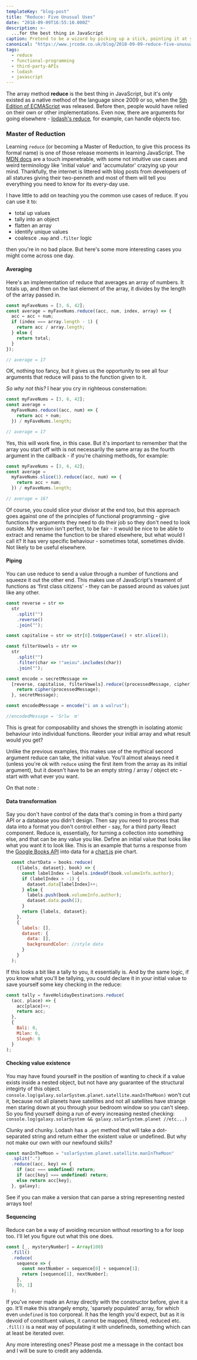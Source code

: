 ```yaml
---
templateKey: "blog-post"
title: "Reduce: Five Unusual Uses"
date: "2018-09-09T16:55:10.000Z"
description: >-
  ...for the best thing in JavaScript
caption: Pretend to be a wizard by picking up a stick, pointing it at your computer, and commanding 'Reduce!'
canonical: "https://www.jrcode.co.uk/blog/2018-09-09-reduce-five-unusual-uses/"
tags:
  - reduce
  - functional-programming
  - third-party-APIs
  - lodash
  - javascript
---
```


The array method **reduce** is the best thing in JavaScript, but it's only existed as a native method of the language since 2009 or so, when the [5th Edition of ECMAScript](https://en.wikipedia.org/wiki/ECMAScript#5th_Edition) was released. Before then, people would have relied on their own or other implementations. Even now, there are arguments for going elsewhere - [lodash's reduce](https://lodash.com/docs/4.17.10#reduce), for example, can handle objects too.

### Master of Reduction

Learning `reduce` (or becoming a Master of Reduction, to give this process its formal name) is one of those release moments in learning JavaScript. The [MDN docs](https://developer.mozilla.org/en-US/docs/Web/JavaScript/Reference/Global_Objects/Array/Reduce) are a touch impenetrable, with some not intuitive use cases and weird terminology like 'initial value' and 'accumulator' crazying up your mind. Thankfully, the internet is littered with blog posts from developers of all statures giving their two-penneth and most of them will tell you everything you need to know for its every-day use.

I have little to add on teaching you the common use cases of reduce. If you can use it to:

- total up values
- tally into an object
- flatten an array
- identify unique values
- coalesce `.map` and `.filter` logic

then you're in no bad place. But here's some more interesting cases you might come across one day.

#### Averaging

Here's an implementation of reduce that averages an array of numbers. It totals up, and then on the last element of the array, it divides by the length of the array passed in.

```js
const myFaveNums = [3, 6, 42];
const average = myFaveNums.reduce((acc, num, index, array) => {
  acc = acc + num;
  if (index === array.length - 1) {
    return acc / array.length;
  } else {
    return total;
  }
});

// average = 17
```

OK, nothing too fancy, but it gives us the opportunity to see all four arguments that reduce will pass to the function given to it.

_So why not this?_ I hear you cry in righteous consternation:

```js
const myFaveNums = [3, 6, 42];
const average =
  myFaveNums.reduce((acc, num) => {
    return acc + num;
  }) / myFaveNums.length;

// average = 17
```

Yes, this will work fine, in this case. But it's important to remember that the array you start off with is not necessarily the same array as the fourth argument in the callback - if you're chaining methods, for example:

```js
const myFaveNums = [3, 6, 42];
const average =
  myFaveNums.slice(1).reduce((acc, num) => {
    return acc + num;
  }) / myFaveNums.length;

// average = 16?
```

Of course, you could slice your divisor at the end too, but this approach goes against one of the principles of functional programming - give functions the arguments they need to do their job so they don't need to look outside. My version isn't perfect, to be fair - it would be nice to be able to extract and rename the function to be shared elsewhere, but what would I call it? It has very specific behaviour - sometimes total, sometimes divide. Not likely to be useful elsewhere.

#### Piping

You can use reduce to send a value through a number of functions and squeeze it out the other end. This makes use of JavaScript's treament of functions as 'first class citizens' - they can be passed around as values just like any other.

```js
const reverse = str =>
  str
    .split("")
    .reverse()
    .join("");

const capitalise = str => str[0].toUpperCase() + str.slice(1);

const filterVowels = str =>
  str
    .split("")
    .filter(char => !"aeiou".includes(char))
    .join("");

const encode = secretMessage =>
  [reverse, capitalise, filterVowels].reduce((processedMessage, cipher) => {
    return cipher(processedMessage);
  }, secretMessage);

const encodedMessage = encode("i am a walrus");

//encodedMessage = 'Srlw  m'
```

This is great for composability and shows the strength in isolating atomic behaviour into individual functions. Reorder your initial array and what result would you get?

Unlike the previous examples, this makes use of the mythical second argument reduce can take, the initial value. You'll almost always need it (unless you're ok with `reduce` using the first item from the array as its initial argument), but it doesn't have to be an empty string / array / object etc - start with what ever you want.

On that note :

#### Data transformation

Say you don't have control of the data that's coming in from a third party API or a database you didn't design. Then say you need to process that data into a format you don't control either - say, for a third party React component. Reduce is, essentially, for turning a collection into something else, and that can be any value you like. Define an initial value that looks like what you want it to look like. This is an example that turns a response from the [Google Books API](https://developers.google.com/books/) into data for a [chart.js](https://www.chartjs.org/) pie chart.

```js
  const chartData = books.reduce(
    ({labels, dataset}, book) => {
      const labelIndex = labels.indexOf(book.volumeInfo.author);
      if (labelIndex > -1) {
        dataset.data[labelIndex]++;
      } else {
        labels.push(book.volumeInfo.author);
        dataset.data.push(1);
      }
      return {labels, dataset};
    },
    {
      labels: [],
      dataset: {
        data: [],
        backgroundColor: //style data
      }
    }
  );
```

If this looks a bit like a tally to you, it essentially is. And by the same logic, if you know what you'll be tallying, you could declare it in your initial value to save yourself some key checking in the reduce:

```js
const tally = faveHolidayDestinations.reduce(
  (acc, place) => {
    acc[place]++;
    return acc;
  },
  {
    Bali: 0,
    Milan: 0,
    Slough: 0
  }
);
```

#### Checking value existence

You may have found yourself in the position of wanting to check if a value exists inside a nested object, but not have any guarantee of the structural integirty of this object. `console.log(galaxy.solarSystem.planet.satellite.manInTheMoon)` won't cut it, because not all planets have satellites and not all satellites have strange men staring down at you through your bedroom window so you can't sleep. So you find yourself doing a run of every increasing nested checking: `console.log(galaxy.solarSystem && galaxy.solarSystem.planet //etc...)`

Clunky and chunky. Lodash has a `.get` method that will take a dot-separated string and return either the existent value or undefined. But why not make our own with our newfound skills?

```js
const manInTheMoon = "solarSystem.planet.satellite.manInTheMoon"
  .split(".")
  .reduce((acc, key) => {
    if (acc === undefined) return;
    if (acc[key] === undefined) return;
    else return acc[key];
  }, galaxy);
```

See if you can make a version that can parse a string representing nested arrays too!

#### Sequencing

Reduce can be a way of avoiding recursion without resorting to a for loop too. I'll let you figure out what this one does.

```js
const [_, mysteryNumber] = Array(100)
  .fill()
  .reduce(
    sequence => {
      const nextNumber = sequence[0] + sequence[1];
      return [sequence[1], nextNumber];
    },
    [0, 1]
  );
```

If you've never made an Array directly with the constructor before, give it a go. It'll make this strangely empty, 'sparsely populated' array, for which even `undefined` is too corporeal. It has the length you'd expect, but as it is devoid of constituent values, it cannot be mapped, filtered, reduced etc. `.fill()` is a neat way of populating it with undefineds, something which can at least be iterated over.

Any more interesting ones? Please post me a message in the contact box and I will be sure to credit any addenda.
